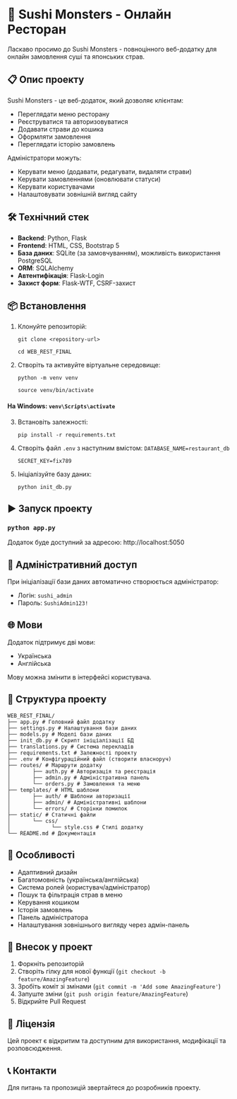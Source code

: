 # 🍣 Sushi Monsters - Онлайн Ресторан

Ласкаво просимо до Sushi Monsters - повноцінного веб-додатку для онлайн замовлення суші та японських страв.

## 📋 Опис проекту

Sushi Monsters - це веб-додаток, який дозволяє клієнтам:
- Переглядати меню ресторану
- Реєструватися та авторизовуватися
- Додавати страви до кошика
- Оформляти замовлення
- Переглядати історію замовлень

Адміністратори можуть:
- Керувати меню (додавати, редагувати, видаляти страви)
- Керувати замовленнями (оновлювати статуси)
- Керувати користувачами
- Налаштовувати зовнішній вигляд сайту

## 🛠 Технічний стек

- **Backend**: Python, Flask
- **Frontend**: HTML, CSS, Bootstrap 5
- **База даних**: SQLite (за замовчуванням), можливість використання PostgreSQL
- **ORM**: SQLAlchemy
- **Автентифікація**: Flask-Login
- **Захист форм**: Flask-WTF, CSRF-захист

## 📦 Встановлення

1. Клонуйте репозиторій:

    `git clone <repository-url>`

    `cd WEB_REST_FINAL`
2. Створіть та активуйте віртуальне середовище:

    `python -m venv venv`

    `source venv/bin/activate` 
#### На Windows: `venv\Scripts\activate`
3. Встановіть залежності: 

    `pip install -r requirements.txt`
4. Створіть файл `.env` з наступним вмістом:
     `DATABASE_NAME=restaurant_db`

     `SECRET_KEY=fix789`
5. Ініціалізуйте базу даних:

   `python init_db.py`
## ▶️ Запуск проекту 
### `python app.py`
Додаток буде доступний за адресою: http://localhost:5050

## 🔧 Адміністративний доступ

При ініціалізації бази даних автоматично створюється адміністратор:
- Логін: `sushi_admin`
- Пароль: `SushiAdmin123!`

## 🌐 Мови

Додаток підтримує дві мови:
- Українська
- Англійська

Мову можна змінити в інтерфейсі користувача.

## 📁 Структура проекту

    WEB_REST_FINAL/ 
    ├── app.py # Головний файл додатку 
    ├── settings.py # Налаштування бази даних 
    ├── models.py # Моделі бази даних 
    ├── init_db.py # Скрипт ініціалізації БД 
    ├── translations.py # Система перекладів 
    ├── requirements.txt # Залежності проекту 
    ├── .env # Конфігураційний файл (створити власноруч) 
    ├── routes/ # Маршрути додатку 
    │       ├── auth.py # Авторизація та реєстрація 
    │       ├── admin.py # Адміністративна панель 
    │       └── orders.py # Замовлення та меню 
    ├── templates/ # HTML шаблони 
    │       ├── auth/ # Шаблони авторизації 
    │       ├── admin/ # Адміністративні шаблони 
    │       └── errors/ # Сторінки помилок 
    ├── static/ # Статичні файли 
    │       └── css/ 
    │             └── style.css # Стилі додатку 
    └── README.md # Документація

## 🎨 Особливості

- Адаптивний дизайн
- Багатомовність (українська/англійська)
- Система ролей (користувач/адміністратор)
- Пошук та фільтрація страв в меню
- Керування кошиком
- Історія замовлень
- Панель адміністратора
- Налаштування зовнішнього вигляду через адмін-панель

## 🤝 Внесок у проект

1. Форкніть репозиторій
2. Створіть гілку для нової функції (`git checkout -b feature/AmazingFeature`)
3. Зробіть коміт зі змінами (`git commit -m 'Add some AmazingFeature'`)
4. Запуште зміни (`git push origin feature/AmazingFeature`)
5. Відкрийте Pull Request

## 📄 Ліцензія

Цей проект є відкритим та доступним для використання, модифікації та розповсюдження.

## 📞 Контакти

Для питань та пропозицій звертайтеся до розробників проекту.



   

   
   
   
